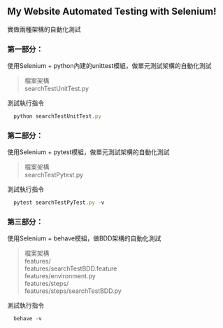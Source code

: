## My Website Automated Testing with Selenium!
實做兩種架構的自動化測試

### 第一部分：  
使用Selenium + python內建的unittest模組，做單元測試架構的自動化測試  
>檔案架構  
>searchTestUnitTest.py  

測試執行指令  
```javascript
  python searchTestUnitTest.py
```

### 第二部分：  
使用Selenium + pytest模組，做單元測試架構的自動化測試 
>檔案架構  
>searchTestPytest.py  

測試執行指令  
```javascript
  pytest searchTestPyTest.py -v
```

### 第三部分：  
使用Selenium + behave模組，做BDD架構的自動化測試  
>檔案架構  
>features/  
>features/searchTestBDD.feature  
>features/environment.py  
>features/steps/  
>features/steps/searchTestBDD.py  

測試執行指令  
```javascript
  behave -v
```